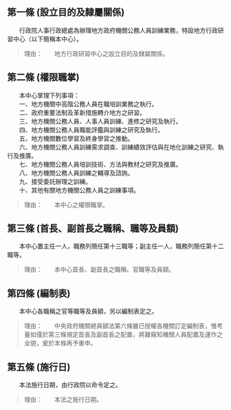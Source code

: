 第一條 (設立目的及隸屬關係)
---------------------------
　　行政院人事行政總處為辦理地方政府機關公務人員訓練業務，特設地方行政研習中心（以下簡稱本中心）。  
> 理由：　　地方行政研習中心之設立目的及隸屬關係。



第二條 (權限職掌)
-----------------
　　本中心掌理下列事項：  
　　一、地方機關中高階公務人員在職培訓業務之執行。  
　　二、政府重要法制及革新措施轉介地方之研習。  
　　三、地方機關公務人員、人事人員訓練、進修之研究及執行。  
　　四、地方機關公務人員職能評鑑與訓練之研究及執行。  
　　五、地方機關數位學習及終身學習之推動。  
　　六、地方機關公務人員訓練需求調查、訓練績效評估與在地化訓練之研究、執行及推廣。  
　　七、地方機關公務人員培訓技術、方法與教材之研究及推廣。  
　　八、地方機關公務人員訓練之輔導及諮詢。  
　　九、接受委託辦理之訓練。  
　　十、其他有關地方機關公務人員之訓練事項。  
> 理由：　　本中心之權限職掌。



第三條 (首長、副首長之職稱、職等及員額)
---------------------------------------
　　本中心置主任一人，職務列簡任第十三職等；副主任一人，職務列簡任第十二職等。  
> 理由：　　本中心首長、副首長之職稱、官職等及員額。



第四條 (編制表)
---------------
　　本中心各職稱之官等職等及員額，另以編制表定之。  
> 理由：　　中央政府機關總員額法第六條雖已授權各機關訂定編制表，惟考量如僅於第三條規定首長及副首長之配置，將難窺知機關人員配置及運作之全貌，爰於本條再予重申。



第五條 (施行日)
---------------
　　本法施行日期，由行政院以命令定之。  
> 理由：　　本法之施行日期。